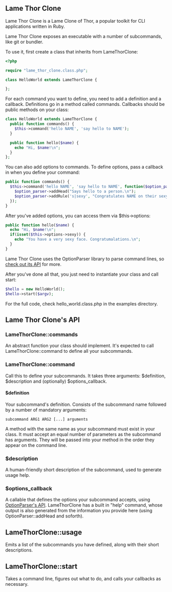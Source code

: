 ## Lame Thor Clone

Lame Thor Clone is a Lame Clone of Thor, a popular toolkit for CLI applications written in Ruby.

Lame Thor Clone exposes an executable with a number of subcommands, like git or bundler.

To use it, first create a class that inherits from LameThorClone:

```php
<?php

require "lame_thor_clone.class.php";

class HelloWorld extends LameThorClone {

};
```

For each command you want to define, you need to add a definition and a callback. Definitions go in a method called commands. Callbacks should be public methods on your class:

```php
class HelloWorld extends LameThorClone {
  public function commands() {
    $this->command('hello NAME', 'say hello to NAME');
  }

  public function hello($name) {
    echo "Hi, $name!\n";
  }
};
```

You can also add options to commands. To define options, pass a callback in when you define your command:

```php
public function commands() {
  $this->command('hello NAME', 'say hello to NAME', function($option_parser) {
    $option_parser->addHead("Says hello to a person.\n");
    $option_parser->addRule('s|sexy', "Congratulates NAME on their sexy face");
  });
}
```

After you've added options, you can access them via $this->options:

```php
public function hello($name) {
  echo "Hi, $name!\n";
  if(isset($this->options->sexy)) {
    echo "You have a very sexy face. Congratumalations.\n";
  }
}
```

Lame Thor Clone uses the OptionParser library to parse command lines, so [check out its API](https://github.com/mjijackson/optionparser) for more.

After you've done all that, you just need to instantiate your class and call start:

```php
$hello = new HelloWorld();
$hello->start($argv);
```

For the full code, check hello_world.class.php in the examples directory.

## Lame Thor Clone's API

### LameThorClone::commands

An abstract function your class should implement. It's expected to call LameThorClone::command to define all your subcommands.

### LameThorClone::command

Call this to define your subcommands. It takes three arguments: $definition, $description and (optionally) $options_callback.

#### $definition

Your subcommand's definition. Consists of the subcommand name followed by a number of mandatory arguments:

```
subcommand ARG1 ARG2 [...] arguments
```

A method with the same name as your subcommand must exist in your class. It must accept an equal number of parameters as the subcommand has arguments. They will be passed into your method in the order they appear on the command line.

### $description

A human-friendly short description of the subcommand, used to generate usage help.

### $options_callback

A callable that defines the options your subcommand accepts, using [OptionParser's API](https://github.com/mjijackson/optionparser). LameThorClone has a built in "help" command, whose output is also generated from the information you provide here (using OptionParser::addHead and soforth).

## LameThorClone::usage

Emits a list of the subcommands you have defined, along with their short descriptions.

## LameThorClone::start

Takes a command line, figures out what to do, and calls your callbacks as necessary.


